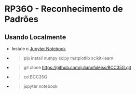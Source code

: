 # RP36O - Reconhecimento de Padrões

## Usando Localmente

* Instale o [Jupyter Notebook](http://jupyter.readthedocs.org/en/latest/install.html)
* > pip install numpy scipy matplotlib scikit-learn
* > git clone https://github.com/julianofoleiss/BCC35G.git
* > cd BCC35G
* > jupyter notebook
